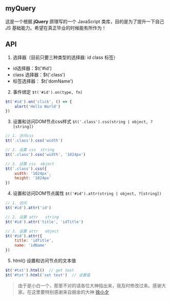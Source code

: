 ## myQuery

这是一个根据 **jQuery** 原理写的一个 JavaScript 类库，目的是为了提升一下自己 JS 基础能力。希望在真正毕业的时候能有所作为！

## API

1. 选择器（目前只要三种类型的选择器: id class 标签）

* id选择器：$t('#id')
* class 选择器：$t('.class')
* 标签选择器： $t('domName')

2. 事件绑定 `$t('#id').on(type, fn)`

```javascript
$t('#id').on('click', () => {
    alert('Hello World')
})
```

3. 设置和访问DOM节点css样式 `$t('.class').css(string | object, ?[string])`

```javascript
// 1. 访问css
$t('.class').css('width')

// 2. 设置 css  string
$t('.class').css('width', '1024px')

// 3. 设置 css  object
$t('.class').css({
    width: '1024px',
    height: '1024px'
})
```

4. 设置和访问DOM节点属性 `$t('#id').attr(string | object, ?[string])`

```javascript
// 1. 访问
$t('#id').attr('id')

// 2. 设置 attr   string
$t('#id').attr('title', 'idTitle')

// 3. 设置 attr   object
$t('#id').attr({
    title: 'idTitle',
    name: 'idName'
})
```


5. html() 设置和访问节点的文本值

```javascript
$t('#txt').html()  // get text
$t('#txt').html('set text')  // 设置值
```



> 由于是小白一个，那里不对的请各位大神指出来，我及时修改过来。感谢大家。在这里要特别感谢来自掘金的大神 [徐小夕](https://juejin.im/user/5b985481f265da0a87264251)